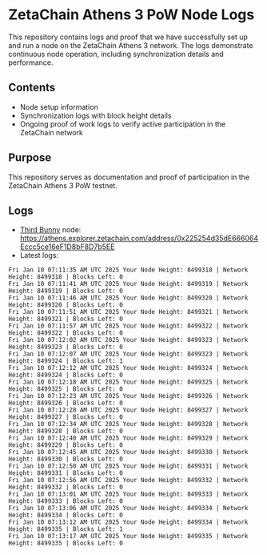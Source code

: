 # ZetaChain Athens 3 PoW Node Logs
This repository contains logs and proof that we have successfully set up and run a node on the ZetaChain Athens 3 network. The logs demonstrate continuous node operation, including synchronization details and performance.

## Contents
- Node setup information
- Synchronization logs with block height details
- Ongoing proof of work logs to verify active participation in the ZetaChain network

## Purpose
This repository serves as documentation and proof of participation in the ZetaChain Athens 3 PoW testnet.

## Logs

- [Third Bunny](https://thirdbunny.xyz/) node: https://athens.explorer.zetachain.com/address/0x225254d35dE666064Eccc5ce16eF1D8bF8D7b5EE
- Latest logs:
```
Fri Jan 10 07:11:35 AM UTC 2025 Your Node Height: 8499318 | Network Height: 8499318 | Blocks Left: 0
Fri Jan 10 07:11:41 AM UTC 2025 Your Node Height: 8499319 | Network Height: 8499319 | Blocks Left: 0
Fri Jan 10 07:11:46 AM UTC 2025 Your Node Height: 8499320 | Network Height: 8499320 | Blocks Left: 0
Fri Jan 10 07:11:51 AM UTC 2025 Your Node Height: 8499321 | Network Height: 8499321 | Blocks Left: 0
Fri Jan 10 07:11:57 AM UTC 2025 Your Node Height: 8499322 | Network Height: 8499322 | Blocks Left: 0
Fri Jan 10 07:12:02 AM UTC 2025 Your Node Height: 8499323 | Network Height: 8499323 | Blocks Left: 0
Fri Jan 10 07:12:07 AM UTC 2025 Your Node Height: 8499323 | Network Height: 8499324 | Blocks Left: 1
Fri Jan 10 07:12:12 AM UTC 2025 Your Node Height: 8499324 | Network Height: 8499324 | Blocks Left: 0
Fri Jan 10 07:12:18 AM UTC 2025 Your Node Height: 8499325 | Network Height: 8499325 | Blocks Left: 0
Fri Jan 10 07:12:23 AM UTC 2025 Your Node Height: 8499326 | Network Height: 8499326 | Blocks Left: 0
Fri Jan 10 07:12:28 AM UTC 2025 Your Node Height: 8499327 | Network Height: 8499327 | Blocks Left: 0
Fri Jan 10 07:12:34 AM UTC 2025 Your Node Height: 8499328 | Network Height: 8499328 | Blocks Left: 0
Fri Jan 10 07:12:40 AM UTC 2025 Your Node Height: 8499329 | Network Height: 8499329 | Blocks Left: 0
Fri Jan 10 07:12:45 AM UTC 2025 Your Node Height: 8499330 | Network Height: 8499330 | Blocks Left: 0
Fri Jan 10 07:12:50 AM UTC 2025 Your Node Height: 8499331 | Network Height: 8499331 | Blocks Left: 0
Fri Jan 10 07:12:56 AM UTC 2025 Your Node Height: 8499332 | Network Height: 8499332 | Blocks Left: 0
Fri Jan 10 07:13:01 AM UTC 2025 Your Node Height: 8499333 | Network Height: 8499333 | Blocks Left: 0
Fri Jan 10 07:13:06 AM UTC 2025 Your Node Height: 8499334 | Network Height: 8499334 | Blocks Left: 0
Fri Jan 10 07:13:12 AM UTC 2025 Your Node Height: 8499334 | Network Height: 8499335 | Blocks Left: 1
Fri Jan 10 07:13:17 AM UTC 2025 Your Node Height: 8499335 | Network Height: 8499335 | Blocks Left: 0
```
